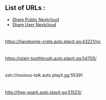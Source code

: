 List of URLs :
-

* [Share Public Nextcloud](https://handsome-crate.auto.playit.gg:43221/nc/index.php/s/faa4iemP6dHmbCt)
* [Share User Nextcloud](https://handsome-crate.auto.playit.gg:43221/nc/index.php/f/50210)
#
https://handsome-crate.auto.playit.gg:43221/nc
#
https://plain-toothbrush.auto.playit.gg:54705/
#
ssh://noxious-talk.auto.playit.gg:55391
#
http://free-spark.auto.playit.gg:51523/
